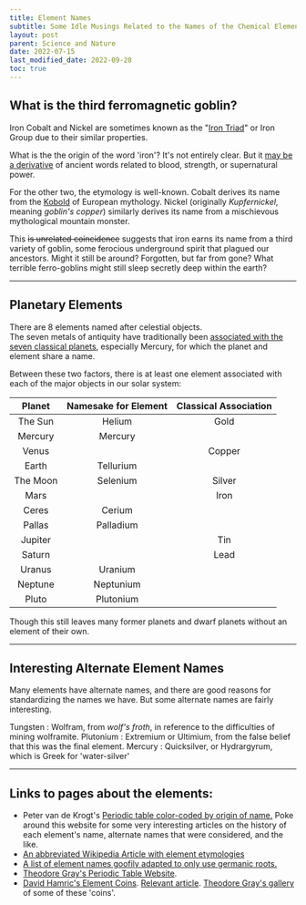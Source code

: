 ```yaml
---
title: Element Names
subtitle: Some Idle Musings Related to the Names of the Chemical Elements
layout: post
parent: Science and Nature
date: 2022-07-15
last_modified_date: 2022-09-28
toc: true
---
```



## What is the third ferromagnetic goblin?

Iron Cobalt and Nickel are sometimes known as the "[Iron Triad](https://chem.libretexts.org/Bookshelves/General_Chemistry/Map%3A_General_Chemistry_(Petrucci_et_al.)/23%3A_The_Transition_Elements/23.5%3A_The_Iron_Triad%3A_Iron_Cobalt_and_Nickel)" or Iron Group due to their similar properties. 

What is the the origin of the word 'iron'?
It's not entirely clear.
But it [may be a derivative](https://linguistics.stackexchange.com/questions/14777/etymology-of-iron-semantic-change) of ancient words related to blood, strength, or supernatural power.

For the other two, the etymology is well-known.
Cobalt derives its name from the [Kobold](https://en.wikipedia.org/wiki/Kobold) of European mythology.
Nickel (originally *Kupfernickel*, meaning *goblin's copper*) similarly derives its name from a mischievous mythological mountain monster. 

This ~~is unrelated coincidence~~ suggests that iron earns its name from a third variety of goblin, some ferocious underground spirit that plagued our ancestors.
Might it still be around? Forgotten, but far from gone?
What terrible ferro-goblins might still sleep secretly deep within the earth?


---

## Planetary Elements

There are 8 elements named after celestial objects.  
The seven metals of antiquity have traditionally been [associated with the seven classical planets](https://en.wikipedia.org/wiki/Classical_planet#Alchemy), especially Mercury, for which the planet and element share a name.

Between these two factors, there is at least one element associated with each of the major objects in our solar system:

| Planet | Namesake for Element | Classical Association |
|:------:|:-------:|:-------:|
| The Sun | Helium | Gold |
| Mercury | Mercury |  |
| Venus |  | Copper |
| Earth | Tellurium |  |
| The Moon | Selenium | Silver |
| Mars |  | Iron |
| Ceres | Cerium |  |
| Pallas | Palladium |  |
| Jupiter |  | Tin |
| Saturn |  | Lead |
| Uranus | Uranium |  |
| Neptune | Neptunium |  |
| Pluto | Plutonium |  |

Though this still leaves many former planets and dwarf planets without an element of their own.

<!--Uranus alternate symbol associated with platinum-->

---

## Interesting Alternate Element Names

Many elements have alternate names,
and there are good reasons for standardizing the names we have.
But some alternate names are fairly interesting.

Tungsten
: Wolfram, from *wolf's froth*, in reference to the difficulties of mining wolframite.
Plutonium
: Extremium or Ultimium, from the false belief that this was the final element.
Mercury
: Quicksilver, or Hydrargyrum, which is Greek for 'water-silver'



<!--Another theory, considered far-fetched in some quarters, traces it to Medieval Latin sodanum "a headache remedy," ultimately from Arabic suda "splitting headache."
azoth/azote = lifeless Yang Air
helium aka 氦 sun vapor| Yin Air
亞-->


-------

## Links to pages about the elements:

- Peter van de Krogt's [Periodic table color-coded by origin of name.](https://elements.vanderkrogt.net/ptable.php) Poke around this website for some very interesting articles on the history of each element's name, alternate names that were considered, and the like.
- [An abbreviated Wikipedia Article with element etymologies](https://en.wikipedia.org/wiki/List_of_chemical_elements)
- [A list of element names goofily adapted to only use germanic roots.](https://anglish.fandom.com/wiki/Fading_of_Ormotes)
- [Theodore Gray's Periodic Table Website](https://periodictable.com/index.html).
- [David Hamric's Element Coins](https://www.elementsales.com/ecoins.htm). [Relevant article](http://archive.boston.com/jobs/news/articles/2008/04/27/elements_a_natural_pick_of_career/). [Theodore Gray's gallery](https://periodictable.com/Elements/Source-hamric/index.html) of some of these 'coins'.

<!--
- [My notes about the Chinese names and characters for the chemical elements.](../language/hanzielements.html)
- [Wikipedia article on Element Name Etymologies](https://en.wikipedia.org/wiki/List_of_chemical_element_name_etymologies)
-->



<!--https://languagelog.ldc.upenn.edu/nll/?p=18877-->
<!--http://publications.iupac.org/ci/2004/2601/jan2004.pdf-->
<!--https://link.springer.com/content/pdf/10.1007%2Fs40828-018-0065-0.pdf-->
<!--http://www.wsc.uni-erlangen.de/pdf/wang.pdf-->
<!-- https://scholar.archive.org/work/ynawugz3sbg2hdiy2r3xomazoi/access/wayback/https://brill.com/downloadpdf/journals/east/14/1/article-p35_4.pdf -->
<!--http://www.rsync.iupac.org/publications/ci/2004/2601/3_hao.html -->
<!-- An account of the Department for the Translation of Foreign Books at the Kiangnan Arsenal, Shanghai 

https://www.princeton.edu/~elman/documents/The_Chinese_Prize_Essay_Contest.pdf

The Sources here are very useful.
http://www.aesj.or.jp/~ndd/ndnews/pdf118/No118-03.pdf

http://www.careerchem.com/NAMED/Elements-Languages.pdf
http://www.careerchem.com/NAMED/Elements-Names.pdf
http://www.careerchem.com/NAMED/

http://www.term.org.cn/CN/Y2006/V8/I01/8

https://publications.iupac.org/ci/2004/2605/ud2_tai.html
https://publications.iupac.org/ci/2004/2601/3_hao.html



http://www.term.org.cn/CN/10.3969/j.issn.1673-8578.2006.01.011
http://www.term.org.cn/article/2017/1673-8578/1673-8578-19-2-27.shtml

https://kns.cnki.net/kcms/detail/detail.aspx?dbcode=CJFD&filename=ZGKS201602001&dbname=CJFDLAST2016


https://ja.wikipedia.org/wiki/%E5%85%83%E7%B4%A0%E3%81%AE%E4%B8%AD%E5%9B%BD%E8%AA%9E%E5%90%8D%E7%A7%B0

Protium, deuterium, tritium
氕氘氚

https://zh.wikipedia.org/wiki/%E5%8C%96%E5%AD%A6%E5%85%83%E7%B4%A0%E7%9A%84%E4%B8%AD%E6%96%87%E5%91%BD%E5%90%8D%E6%B3%95
https://zh.wikipedia.org/wiki/%E5%8C%96%E5%AD%B8%E5%85%83%E7%B4%A0
https://zh.wikipedia.org/wiki/%E5%BE%90%E5%A3%BD
https://zh.wikipedia.org/wiki/%E8%A5%BF%E5%AD%B8%E6%9D%B1%E6%BC%B8

https://bamboonic.com/

-->


